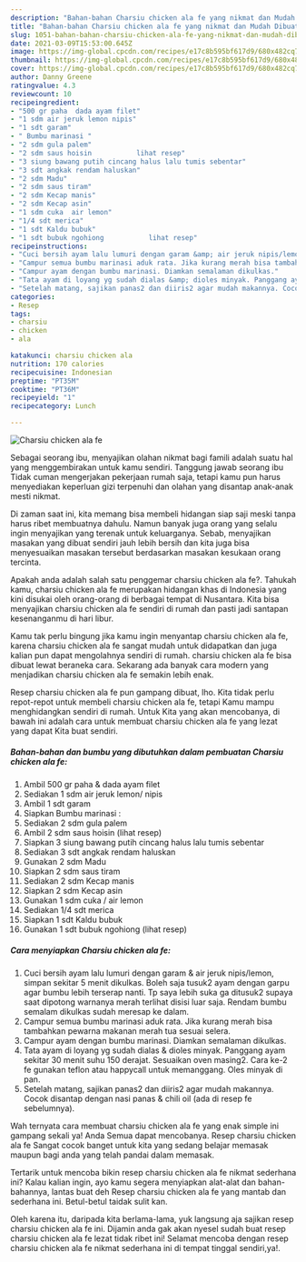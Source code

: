 ```yaml
---
description: "Bahan-bahan Charsiu chicken ala fe yang nikmat dan Mudah Dibuat"
title: "Bahan-bahan Charsiu chicken ala fe yang nikmat dan Mudah Dibuat"
slug: 1051-bahan-bahan-charsiu-chicken-ala-fe-yang-nikmat-dan-mudah-dibuat
date: 2021-03-09T15:53:00.645Z
image: https://img-global.cpcdn.com/recipes/e17c8b595bf617d9/680x482cq70/charsiu-chicken-ala-fe-foto-resep-utama.jpg
thumbnail: https://img-global.cpcdn.com/recipes/e17c8b595bf617d9/680x482cq70/charsiu-chicken-ala-fe-foto-resep-utama.jpg
cover: https://img-global.cpcdn.com/recipes/e17c8b595bf617d9/680x482cq70/charsiu-chicken-ala-fe-foto-resep-utama.jpg
author: Danny Greene
ratingvalue: 4.3
reviewcount: 10
recipeingredient:
- "500 gr paha  dada ayam filet"
- "1 sdm air jeruk lemon nipis"
- "1 sdt garam"
- " Bumbu marinasi "
- "2 sdm gula palem"
- "2 sdm saus hoisin           lihat resep"
- "3 siung bawang putih cincang halus lalu tumis sebentar"
- "3 sdt angkak rendam haluskan"
- "2 sdm Madu"
- "2 sdm saus tiram"
- "2 sdm Kecap manis"
- "2 sdm Kecap asin"
- "1 sdm cuka  air lemon"
- "1/4 sdt merica"
- "1 sdt Kaldu bubuk"
- "1 sdt bubuk ngohiong           lihat resep"
recipeinstructions:
- "Cuci bersih ayam lalu lumuri dengan garam &amp; air jeruk nipis/lemon, simpan sekitar 5 menit dikulkas. Boleh saja tusuk2 ayam dengan garpu agar bumbu lebih terserap nanti. Tp saya lebih suka ga ditusuk2 supaya saat dipotong warnanya merah terlihat disisi luar saja. Rendam bumbu semalam dikulkas sudah meresap ke dalam."
- "Campur semua bumbu marinasi aduk rata. Jika kurang merah bisa tambahkan pewarna makanan merah tua sesuai selera."
- "Campur ayam dengan bumbu marinasi. Diamkan semalaman dikulkas."
- "Tata ayam di loyang yg sudah dialas &amp; dioles minyak. Panggang ayam sekitar 30 menit suhu 150 derajat. Sesuaikan oven masing2. Cara ke-2 fe gunakan teflon atau happycall untuk memanggang. Oles minyak di pan."
- "Setelah matang, sajikan panas2 dan diiris2 agar mudah makannya. Cocok disantap dengan nasi panas &amp; chili oil (ada di resep fe sebelumnya)."
categories:
- Resep
tags:
- charsiu
- chicken
- ala

katakunci: charsiu chicken ala 
nutrition: 170 calories
recipecuisine: Indonesian
preptime: "PT35M"
cooktime: "PT36M"
recipeyield: "1"
recipecategory: Lunch

---
```



![Charsiu chicken ala fe](https://img-global.cpcdn.com/recipes/e17c8b595bf617d9/680x482cq70/charsiu-chicken-ala-fe-foto-resep-utama.jpg)

Sebagai seorang ibu, menyajikan olahan nikmat bagi famili adalah suatu hal yang menggembirakan untuk kamu sendiri. Tanggung jawab seorang ibu Tidak cuman mengerjakan pekerjaan rumah saja, tetapi kamu pun harus menyediakan keperluan gizi terpenuhi dan olahan yang disantap anak-anak mesti nikmat.

Di zaman  saat ini, kita memang bisa membeli hidangan siap saji meski tanpa harus ribet membuatnya dahulu. Namun banyak juga orang yang selalu ingin menyajikan yang terenak untuk keluarganya. Sebab, menyajikan masakan yang dibuat sendiri jauh lebih bersih dan kita juga bisa menyesuaikan masakan tersebut berdasarkan masakan kesukaan orang tercinta. 



Apakah anda adalah salah satu penggemar charsiu chicken ala fe?. Tahukah kamu, charsiu chicken ala fe merupakan hidangan khas di Indonesia yang kini disukai oleh orang-orang di berbagai tempat di Nusantara. Kita bisa menyajikan charsiu chicken ala fe sendiri di rumah dan pasti jadi santapan kesenanganmu di hari libur.

Kamu tak perlu bingung jika kamu ingin menyantap charsiu chicken ala fe, karena charsiu chicken ala fe sangat mudah untuk didapatkan dan juga kalian pun dapat mengolahnya sendiri di rumah. charsiu chicken ala fe bisa dibuat lewat beraneka cara. Sekarang ada banyak cara modern yang menjadikan charsiu chicken ala fe semakin lebih enak.

Resep charsiu chicken ala fe pun gampang dibuat, lho. Kita tidak perlu repot-repot untuk membeli charsiu chicken ala fe, tetapi Kamu mampu menghidangkan sendiri di rumah. Untuk Kita yang akan mencobanya, di bawah ini adalah cara untuk membuat charsiu chicken ala fe yang lezat yang dapat Kita buat sendiri.

<!--inarticleads1-->

##### Bahan-bahan dan bumbu yang dibutuhkan dalam pembuatan Charsiu chicken ala fe:

1. Ambil 500 gr paha &amp; dada ayam filet
1. Sediakan 1 sdm air jeruk lemon/ nipis
1. Ambil 1 sdt garam
1. Siapkan  Bumbu marinasi :
1. Sediakan 2 sdm gula palem
1. Ambil 2 sdm saus hoisin           (lihat resep)
1. Siapkan 3 siung bawang putih cincang halus lalu tumis sebentar
1. Sediakan 3 sdt angkak rendam haluskan
1. Gunakan 2 sdm Madu
1. Siapkan 2 sdm saus tiram
1. Sediakan 2 sdm Kecap manis
1. Siapkan 2 sdm Kecap asin
1. Gunakan 1 sdm cuka / air lemon
1. Sediakan 1/4 sdt merica
1. Siapkan 1 sdt Kaldu bubuk
1. Gunakan 1 sdt bubuk ngohiong           (lihat resep)




<!--inarticleads2-->

##### Cara menyiapkan Charsiu chicken ala fe:

1. Cuci bersih ayam lalu lumuri dengan garam &amp; air jeruk nipis/lemon, simpan sekitar 5 menit dikulkas. Boleh saja tusuk2 ayam dengan garpu agar bumbu lebih terserap nanti. Tp saya lebih suka ga ditusuk2 supaya saat dipotong warnanya merah terlihat disisi luar saja. Rendam bumbu semalam dikulkas sudah meresap ke dalam.
1. Campur semua bumbu marinasi aduk rata. Jika kurang merah bisa tambahkan pewarna makanan merah tua sesuai selera.
1. Campur ayam dengan bumbu marinasi. Diamkan semalaman dikulkas.
1. Tata ayam di loyang yg sudah dialas &amp; dioles minyak. Panggang ayam sekitar 30 menit suhu 150 derajat. Sesuaikan oven masing2. Cara ke-2 fe gunakan teflon atau happycall untuk memanggang. Oles minyak di pan.
1. Setelah matang, sajikan panas2 dan diiris2 agar mudah makannya. Cocok disantap dengan nasi panas &amp; chili oil (ada di resep fe sebelumnya).




Wah ternyata cara membuat charsiu chicken ala fe yang enak simple ini gampang sekali ya! Anda Semua dapat mencobanya. Resep charsiu chicken ala fe Sangat cocok banget untuk kita yang sedang belajar memasak maupun bagi anda yang telah pandai dalam memasak.

Tertarik untuk mencoba bikin resep charsiu chicken ala fe nikmat sederhana ini? Kalau kalian ingin, ayo kamu segera menyiapkan alat-alat dan bahan-bahannya, lantas buat deh Resep charsiu chicken ala fe yang mantab dan sederhana ini. Betul-betul taidak sulit kan. 

Oleh karena itu, daripada kita berlama-lama, yuk langsung aja sajikan resep charsiu chicken ala fe ini. Dijamin anda gak akan nyesel sudah buat resep charsiu chicken ala fe lezat tidak ribet ini! Selamat mencoba dengan resep charsiu chicken ala fe nikmat sederhana ini di tempat tinggal sendiri,ya!.

